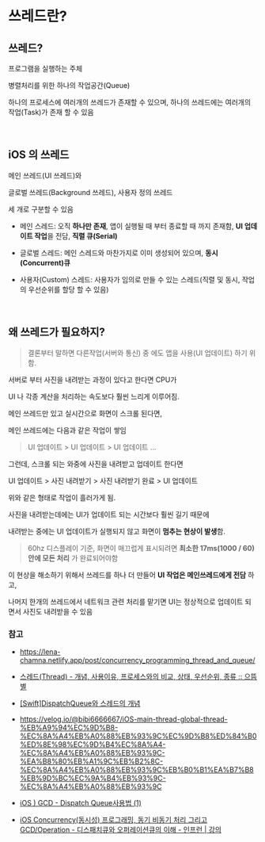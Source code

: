 # 쓰레드란?

## 쓰레드?

프로그램을 실행하는 주체

병렬처리를 위한 하나의 작업공간(Queue)

하나의 프로세스에 여러개의 쓰레드가 존재할 수 있으며, 하나의 쓰레드에는 여러개의 작업(Task)가 존재 할 수 있음

<br />

## iOS 의 쓰레드

메인 쓰레드(UI 쓰레드)와

글로벌 쓰레드(Background 쓰레드), 사용자 정의 쓰레드 

세 개로 구분할 수 있음

- 메인 스레드: 오직 **하나만 존재**, 앱이 실행될 때 부터 종료할 때 까지 존재함, **UI 업데이트 작업**을 전담, **직렬 큐(Serial)**

- 글로벌 스레드: 메인 스레드와 마찬가지로 이미 생성되어 있으며, **동시(Concurrent)큐**

- 사용자(Custom) 스레드: 사용자가 임의로 만들 수 있는 스레드(직렬 및 동시, 작업의 우선순위를 할당 할 수 있음)

<br />

## 왜 쓰레드가 필요하지?

> 결론부터 말하면 다른작업(서버와 통신) 중 에도 앱을 사용(UI 업데이트) 하기 위함.

서버로 부터 사진을 내려받는 과정이 있다고 한다면 CPU가 

UI 나 각종 계산을 처리하는 속도보다 훨씬 느리게 이루어짐.

메인 쓰레드만 있고 실시간으로 화면이 스크롤 된다면,

메인 쓰레드에는 다음과 같은 작업이 쌓임

> UI 업데이트 > UI 업데이트 > UI 업데이트 ...

그런데, 스크롤 되는 와중에 사진을 내려받고 업데이트 한다면

UI 업데이트 > 사진 내려받기 > 사진 내려받기 완료 > UI 업데이트

위와 같은 형태로 작업이 흘러가게 됨.

사진을 내려받는데에는 UI가 업데이트 되는 시간보다 훨씬 길기 때문에

내려받는 중에는 UI 업데이트가 실행되지 않고 화면이 **멈추는 현상이 발생**함.

> 60hz 디스플레이 기준, 화면이 매끄럽게 표시되려면 **최소한 17ms(1000 / 60) 안에 모든 처리** 가 완료되어야함

이 현상을 해소하기 위해서 쓰레드를 하나 더 만들어 **UI 작업은 메인쓰레드에게 전담** 하고, 

나머지 한개의 쓰레드에서 네트워크 관련 처리를 맡기면 UI는 정상적으로 업데이트 되면서 사진도 내려받을 수 있음





### 참고

- https://lena-chamna.netlify.app/post/concurrency_programming_thread_and_queue/

- [스레드(Thread) - 개념, 사용이유, 프로세스와의 비교, 상태, 우선순위, 종류 :: 으뜸별](https://beststar-1.tistory.com/6)

- [[Swift]DispatchQueue와 스레드의 개념](https://weekoding.tistory.com/8)

- https://velog.io/@bibi6666667/iOS-main-thread-global-thread-%EB%A9%94%EC%9D%B8-%EC%8A%A4%EB%A0%88%EB%93%9C%EC%9D%B8%ED%84%B0%ED%8E%98%EC%9D%B4%EC%8A%A4-%EC%8A%A4%EB%A0%88%EB%93%9C-%EA%B8%80%EB%A1%9C%EB%B2%8C-%EC%8A%A4%EB%A0%88%EB%93%9C%EB%B0%B1%EA%B7%B8%EB%9D%BC%EC%9A%B4%EB%93%9C-%EC%8A%A4%EB%A0%88%EB%93%9C

- [iOS ) GCD - Dispatch Queue사용법 (1)](https://zeddios.tistory.com/516)

- [iOS Concurrency(동시성) 프로그래밍, 동기 비동기 처리 그리고 GCD/Operation - 디스패치큐와 오퍼레이션큐의 이해 - 인프런 | 강의](https://www.inflearn.com/course/iOS-Concurrency-GCD-Operation)
